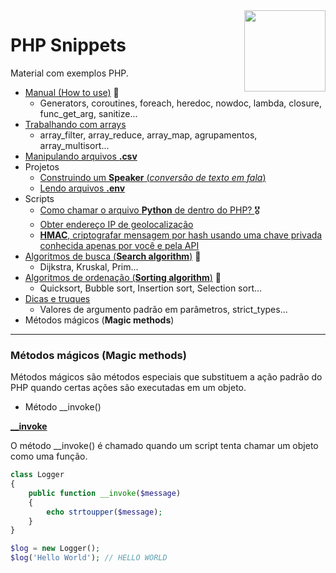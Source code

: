 <img src="https://i.ibb.co/M6nBBb0/mascote.png" align="right" width="130">

# PHP Snippets

<p>
  Material com exemplos PHP.<br/>
</p>

- [Manual (How to use)](./how-to-use/README.md) 🤠
    - Generators, coroutines, foreach, heredoc, nowdoc, lambda, closure, func_get_arg, sanitize...
- [Trabalhando com arrays](./arrays-manipulating/README.md)
    - array_filter, array_reduce, array_map, agrupamentos, array_multisort...
- [Manipulando arquivos **.csv**](./csv-manipulating/README.md)
- Projetos
    - [Construindo um **Speaker** (_conversão de texto em fala_)](./projects/speaker/speaker.php)
    - [Lendo arquivos **.env**](./projects/reading-env/DotEnv.php)
- Scripts
    - [Como chamar o arquivo <b>Python</b> de dentro do PHP? ](./scripts/run_python) 🎖️
    - [Obter endereço IP de geolocalização](./scripts/get_geolocation.php)
    - [<b>HMAC</b>, criptografar mensagem por hash usando uma chave privada conhecida apenas por você e pela API](./scripts/hmac-verification.php)
- [Algoritmos de busca (**Search algorithm**)](./search-algorithm/README.md) 🤠
    - Dijkstra, Kruskal, Prim...
- [Algoritmos de ordenação (**Sorting algorithm**)](./sorting-algorithm/README.md) 🤠
    - Quicksort, Bubble sort, Insertion sort, Selection sort...
- [Dicas e truques](./tips-and-tricks/README.md)
    - Valores de argumento padrão em parâmetros, strict_types...
- Métodos mágicos (**Magic methods**)

---

### Métodos mágicos (Magic methods)

Métodos mágicos são métodos especiais que substituem a ação padrão do PHP quando certas ações são executadas
em um objeto.

- Método __invoke()

**[__invoke](https://www.php.net/manual/pt_BR/language.oop5.magic.php#object.invoke)**

O método __invoke() é chamado quando um script tenta chamar um objeto como uma função.

```PHP
class Logger
{
    public function __invoke($message)
    {
        echo strtoupper($message);
    }
}

$log = new Logger();
$log('Hello World'); // HELLO WORLD
```